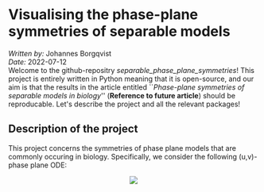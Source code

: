 # Visualising the phase-plane symmetries of separable models
*Written by:* Johannes Borgqvist<br>
*Date:* 2022-07-12<br>
Welcome to the github-repositry *separable\_phase\_plane\_symmetries*! This project is entirely written in Python meaning that it is open-source, and our aim is that the results in the article entitled ``*Phase-plane symmetries of separable models in biology*'' (**Reference to future article**) should be reproducable. Let's describe the project and all the relevant packages!


## Description of the project
This project concerns the symmetries of phase plane models that are commonly occuring in biology. Specifically, we consider the following (u,v)-phase plane ODE:

<p align="center">
<img src="https://render.githubusercontent.com/render/math?math=\dfrac{dv}{du}=\Omega(u,v)=\dfrac{\omega_{2}(u,v)}{\omega_{1}(u,v)}."><br>
</p>
